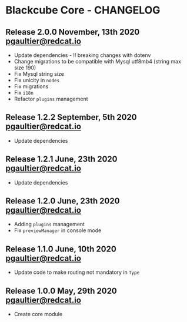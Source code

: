 Blackcube Core - CHANGELOG 
==========================

Release 2.0.0 November, 13th 2020 <pgaultier@redcat.io>
-------------------------------------------------------

 * Update dependencies - !! breaking changes with dotenv
 * Change migrations to be compatible with Mysql utf8mb4 (string max size 190)
 * Fix Mysql string size
 * Fix unicity in `nodes`
 * Fix migrations
 * Fix `i18n`
 * Refactor `plugins` management

Release 1.2.2 September, 5th 2020 <pgaultier@redcat.io>
-------------------------------------------------------

 * Update dependencies

Release 1.2.1 June, 23th 2020 <pgaultier@redcat.io>
---------------------------------------------------

 * Update dependencies
 
Release 1.2.0 June, 23th 2020 <pgaultier@redcat.io>
---------------------------------------------------

 * Adding `plugins` management
 * Fix `previewManager` in console mode
 
Release 1.1.0 June, 10th 2020 <pgaultier@redcat.io>
---------------------------------------------------

 * Update code to make routing not mandatory in `Type` 

Release 1.0.0 May, 29th 2020 <pgaultier@redcat.io>
--------------------------------------------------

 * Create core module
